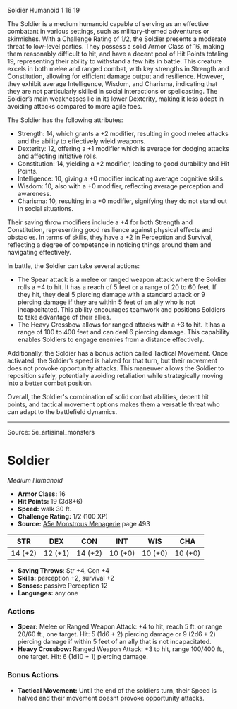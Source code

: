 <MonsterName/>Soldier</MonsterName>
<CreatureType/>Humanoid</CreatureType>
<CR/>1</CR>
<AC/>16</AC>
<HP/>19</HP>
<summary>The Soldier is a medium humanoid capable of serving as an effective combatant in various settings, such as military-themed adventures or skirmishes. With a Challenge Rating of 1/2, the Soldier presents a moderate threat to low-level parties. They possess a solid Armor Class of 16, making them reasonably difficult to hit, and have a decent pool of Hit Points totaling 19, representing their ability to withstand a few hits in battle. This creature excels in both melee and ranged combat, with key strengths in Strength and Constitution, allowing for efficient damage output and resilience. However, they exhibit average Intelligence, Wisdom, and Charisma, indicating that they are not particularly skilled in social interactions or spellcasting. The Soldier’s main weaknesses lie in its lower Dexterity, making it less adept in avoiding attacks compared to more agile foes.</summary>

<detail>

The Soldier has the following attributes: 
- Strength: 14, which grants a +2 modifier, resulting in good melee attacks and the ability to effectively wield weapons. 
- Dexterity: 12, offering a +1 modifier which is average for dodging attacks and affecting initiative rolls. 
- Constitution: 14, yielding a +2 modifier, leading to good durability and Hit Points. 
- Intelligence: 10, giving a +0 modifier indicating average cognitive skills. 
- Wisdom: 10, also with a +0 modifier, reflecting average perception and awareness. 
- Charisma: 10, resulting in a +0 modifier, signifying they do not stand out in social situations.

Their saving throw modifiers include a +4 for both Strength and Constitution, representing good resilience against physical effects and obstacles. In terms of skills, they have a +2 in Perception and Survival, reflecting a degree of competence in noticing things around them and navigating effectively.

In battle, the Soldier can take several actions:
- The Spear attack is a melee or ranged weapon attack where the Soldier rolls a +4 to hit. It has a reach of 5 feet or a range of 20 to 60 feet. If they hit, they deal 5 piercing damage with a standard attack or 9 piercing damage if they are within 5 feet of an ally who is not incapacitated. This ability encourages teamwork and positions Soldiers to take advantage of their allies.
- The Heavy Crossbow allows for ranged attacks with a +3 to hit. It has a range of 100 to 400 feet and can deal 6 piercing damage. This capability enables Soldiers to engage enemies from a distance effectively.

Additionally, the Soldier has a bonus action called Tactical Movement. Once activated, the Soldier’s speed is halved for that turn, but their movement does not provoke opportunity attacks. This maneuver allows the Soldier to reposition safely, potentially avoiding retaliation while strategically moving into a better combat position.

Overall, the Soldier's combination of solid combat abilities, decent hit points, and tactical movement options makes them a versatile threat who can adapt to the battlefield dynamics.</detail>



---

Source: 5e_artisinal_monsters

# Soldier

*Medium* *Humanoid*

- **Armor Class:** 16
- **Hit Points:** 19 (3d8+6)
- **Speed:** walk 30 ft.
- **Challenge Rating:** 1/2 (100 XP)
- **Source:** [A5e Monstrous Menagerie](https://enpublishingrpg.com/products/level-up-monstrous-menagerie-a5e) page 493

| STR | DEX | CON | INT | WIS | CHA |
| --- | --- | --- | --- | --- | --- |
| 14 (+2) | 12 (+1) | 14 (+2) | 10 (+0) | 10 (+0) | 10 (+0) |

- **Saving Throws**: Str +4, Con +4
- **Skills:** perception +2, survival +2
- **Senses:** passive Perception 12
- **Languages:** any one

### Actions

- **Spear:** Melee or Ranged Weapon Attack: +4 to hit, reach 5 ft. or range 20/60 ft., one target. Hit: 5 (1d6 + 2) piercing damage  or 9 (2d6 + 2) piercing damage if within 5 feet of an ally that is not incapacitated.
- **Heavy Crossbow:** Ranged Weapon Attack: +3 to hit, range 100/400 ft., one target. Hit: 6 (1d10 + 1) piercing damage.

### Bonus Actions

- **Tactical Movement:** Until the end of the soldiers turn, their Speed is halved and their movement doesnt provoke opportunity attacks.




